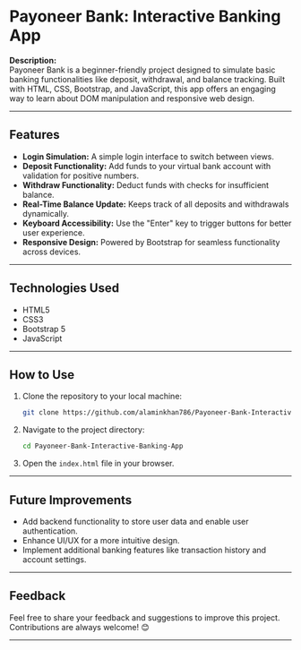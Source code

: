 # Payoneer Bank: Interactive Banking App  

**Description:**  
Payoneer Bank is a beginner-friendly project designed to simulate basic banking functionalities like deposit, withdrawal, and balance tracking. Built with HTML, CSS, Bootstrap, and JavaScript, this app offers an engaging way to learn about DOM manipulation and responsive web design.

---

## Features  

- **Login Simulation:** A simple login interface to switch between views.  
- **Deposit Functionality:** Add funds to your virtual bank account with validation for positive numbers.  
- **Withdraw Functionality:** Deduct funds with checks for insufficient balance.  
- **Real-Time Balance Update:** Keeps track of all deposits and withdrawals dynamically.  
- **Keyboard Accessibility:** Use the "Enter" key to trigger buttons for better user experience.  
- **Responsive Design:** Powered by Bootstrap for seamless functionality across devices.  

---

## Technologies Used  

- HTML5  
- CSS3  
- Bootstrap 5  
- JavaScript  

---

## How to Use  

1. Clone the repository to your local machine:  
   ```bash
   git clone https://github.com/alaminkhan786/Payoneer-Bank-Interactive-Banking-App.git
   ```  
2. Navigate to the project directory:  
   ```bash
   cd Payoneer-Bank-Interactive-Banking-App
   ```  
3. Open the `index.html` file in your browser.  

---

## Future Improvements  

- Add backend functionality to store user data and enable user authentication.  
- Enhance UI/UX for a more intuitive design.  
- Implement additional banking features like transaction history and account settings.  

---

## Feedback  

Feel free to share your feedback and suggestions to improve this project. Contributions are always welcome! 😊  

---
```